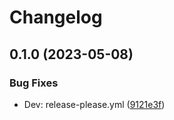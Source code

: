 # Changelog

## 0.1.0 (2023-05-08)


### Bug Fixes

* Dev: release-please.yml ([9121e3f](https://github.com/NoNameItem/read-comics/commit/9121e3fded1d3849095b2bf19edaf4779f23f336))
